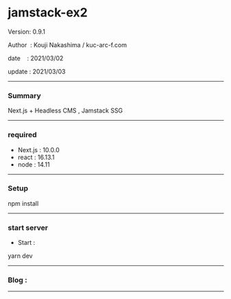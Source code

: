 # jamstack-ex2

 Version: 0.9.1

 Author  : Kouji Nakashima / kuc-arc-f.com

 date    : 2021/03/02

 update  :  2021/03/03

***
### Summary

Next.js + Headless CMS , Jamstack SSG

***
### required

* Next.js : 10.0.0
* react : 16.13.1
* node : 14.11

***
### Setup

npm install

***
### start server
* Start :

yarn dev

***
### Blog : 


***

